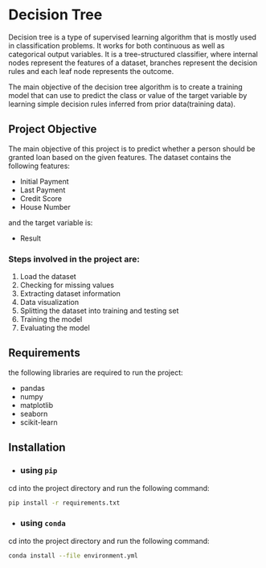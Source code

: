 # Decision Tree

Decision tree is a type of supervised learning algorithm that is mostly used in classification problems. It works for both continuous as well as categorical output variables. It is a tree-structured classifier, where internal nodes represent the features of a dataset, branches represent the decision rules and each leaf node represents the outcome.

The main objective of the decision tree algorithm is to create a training model that can use to predict the class or value of the target variable by learning simple decision rules inferred from prior data(training data).

## Project Objective

The main objective of this project is to predict whether a person  should be granted loan based on the given features. The dataset contains the following features:
- Initial Payment
- Last Payment
- Credit Score
- House Number

and the target variable is:
- Result

### Steps involved in the project are:
1. Load the dataset
2. Checking for missing values
3. Extracting dataset information
4. Data visualization
5. Splitting the dataset into training and testing set
6. Training the model
7. Evaluating the model

## Requirements
the following libraries are required to run the project:
- pandas
- numpy
- matplotlib
- seaborn
- scikit-learn

## Installation

- ### using `pip`
cd into the project directory and run the following command:

```bash
pip install -r requirements.txt
```

- ### using `conda`
cd into the project directory and run the following command:

```bash
conda install --file environment.yml
```

